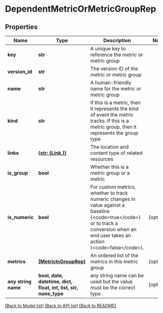 # DependentMetricOrMetricGroupRep


## Properties
Name | Type | Description | Notes
------------ | ------------- | ------------- | -------------
**key** | **str** | A unique key to reference the metric or metric group | 
**version_id** | **str** | The version ID of the metric or metric group | 
**name** | **str** | A human-friendly name for the metric or metric group | 
**kind** | **str** | If this is a metric, then it represents the kind of event the metric tracks. If this is a metric group, then it represents the group type | 
**links** | [**{str: (Link,)}**](Link.md) | The location and content type of related resources | 
**is_group** | **bool** | Whether this is a metric group or a metric | 
**is_numeric** | **bool** | For custom metrics, whether to track numeric changes in value against a baseline (&lt;code&gt;true&lt;/code&gt;) or to track a conversion when an end user takes an action (&lt;code&gt;false&lt;/code&gt;). | [optional] 
**metrics** | [**[MetricInGroupRep]**](MetricInGroupRep.md) | An ordered list of the metrics in this metric group | [optional] 
**any string name** | **bool, date, datetime, dict, float, int, list, str, none_type** | any string name can be used but the value must be the correct type | [optional]

[[Back to Model list]](../README.md#documentation-for-models) [[Back to API list]](../README.md#documentation-for-api-endpoints) [[Back to README]](../README.md)



